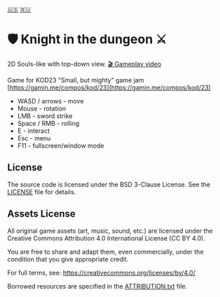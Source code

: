 [🇺🇸](./README.md)
[🇷🇺](./README_ru.md)
# 🛡️ **Knight in the dungeon** ⚔️
2D Souls-like with top-down view. [🎬 Gameplay video](./gameplay.mp4)

Game for KOD23 "Small, but mighty" game jam [https://gamin.me/compos/kod/23](https://gamin.me/compos/kod/23)

* WASD / arrows - move
* Mouse - rotation
* LMB - sword strike
* Space / RMB - rolling
* E - interact
* Esc - menu
* F11 - fullscreen/window mode

## License

The source code is licensed under the BSD 3-Clause License.
See the [LICENSE](./LICENSE) file for details.

## Assets License

All original game assets (art, music, sound, etc.) are licensed under the Creative Commons Attribution 4.0 International License (CC BY 4.0).

You are free to share and adapt them, even commercially, under the condition that you give appropriate credit.

For full terms, see: https://creativecommons.org/licenses/by/4.0/

Borrowed resources are specified in the [ATTRIBUTION.txt](./resources/ATTRIBUTION.txt) file.
